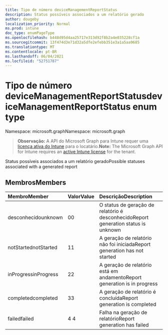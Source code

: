 ```yaml
---
title: Tipo de número deviceManagementReportStatus
description: Status possíveis associados a um relatório gerado
author: dougeby
localization_priority: Normal
ms.prod: intune
doc_type: enumPageType
ms.openlocfilehash: b448d95d4aa25717e313d92f8b2a4e035228cf1a
ms.sourcegitcommit: 13f474d3e71d32a5dfe2efebb351e3a1a5aa9685
ms.translationtype: MT
ms.contentlocale: pt-BR
ms.lasthandoff: 06/04/2021
ms.locfileid: "52751787"
---
```

# <a name="devicemanagementreportstatus-enum-type"></a><span data-ttu-id="187cb-103">Tipo de número deviceManagementReportStatus</span><span class="sxs-lookup"><span data-stu-id="187cb-103">deviceManagementReportStatus enum type</span></span>

<span data-ttu-id="187cb-104">Namespace: microsoft.graph</span><span class="sxs-lookup"><span data-stu-id="187cb-104">Namespace: microsoft.graph</span></span>

> <span data-ttu-id="187cb-105">**Observação:** A API do Microsoft Graph para Intune requer uma [licença ativa do Intune](https://go.microsoft.com/fwlink/?linkid=839381) para o locatário.</span><span class="sxs-lookup"><span data-stu-id="187cb-105">**Note:** The Microsoft Graph API for Intune requires an [active Intune license](https://go.microsoft.com/fwlink/?linkid=839381) for the tenant.</span></span>

<span data-ttu-id="187cb-106">Status possíveis associados a um relatório gerado</span><span class="sxs-lookup"><span data-stu-id="187cb-106">Possible statuses associated with a generated report</span></span>

## <a name="members"></a><span data-ttu-id="187cb-107">Membros</span><span class="sxs-lookup"><span data-stu-id="187cb-107">Members</span></span>
|<span data-ttu-id="187cb-108">Membro</span><span class="sxs-lookup"><span data-stu-id="187cb-108">Member</span></span>|<span data-ttu-id="187cb-109">Valor</span><span class="sxs-lookup"><span data-stu-id="187cb-109">Value</span></span>|<span data-ttu-id="187cb-110">Descrição</span><span class="sxs-lookup"><span data-stu-id="187cb-110">Description</span></span>|
|:---|:---|:---|
|<span data-ttu-id="187cb-111">desconhecido</span><span class="sxs-lookup"><span data-stu-id="187cb-111">unknown</span></span>|<span data-ttu-id="187cb-112">0</span><span class="sxs-lookup"><span data-stu-id="187cb-112">0</span></span>|<span data-ttu-id="187cb-113">O status de geração de relatório é desconhecido</span><span class="sxs-lookup"><span data-stu-id="187cb-113">Report generation status is unknown</span></span>|
|<span data-ttu-id="187cb-114">notStarted</span><span class="sxs-lookup"><span data-stu-id="187cb-114">notStarted</span></span>|<span data-ttu-id="187cb-115">1</span><span class="sxs-lookup"><span data-stu-id="187cb-115">1</span></span>|<span data-ttu-id="187cb-116">A geração de relatório não foi iniciada</span><span class="sxs-lookup"><span data-stu-id="187cb-116">Report generation has not started</span></span>|
|<span data-ttu-id="187cb-117">inProgress</span><span class="sxs-lookup"><span data-stu-id="187cb-117">inProgress</span></span>|<span data-ttu-id="187cb-118">2</span><span class="sxs-lookup"><span data-stu-id="187cb-118">2</span></span>|<span data-ttu-id="187cb-119">A geração de relatório está em andamento</span><span class="sxs-lookup"><span data-stu-id="187cb-119">Report generation is in progress</span></span>|
|<span data-ttu-id="187cb-120">completed</span><span class="sxs-lookup"><span data-stu-id="187cb-120">completed</span></span>|<span data-ttu-id="187cb-121">3</span><span class="sxs-lookup"><span data-stu-id="187cb-121">3</span></span>|<span data-ttu-id="187cb-122">A geração de relatório é concluída</span><span class="sxs-lookup"><span data-stu-id="187cb-122">Report generation is completed</span></span>|
|<span data-ttu-id="187cb-123">failed</span><span class="sxs-lookup"><span data-stu-id="187cb-123">failed</span></span>|<span data-ttu-id="187cb-124">4 </span><span class="sxs-lookup"><span data-stu-id="187cb-124">4</span></span>|<span data-ttu-id="187cb-125">Falha na geração de relatório</span><span class="sxs-lookup"><span data-stu-id="187cb-125">Report generation has failed</span></span>|




